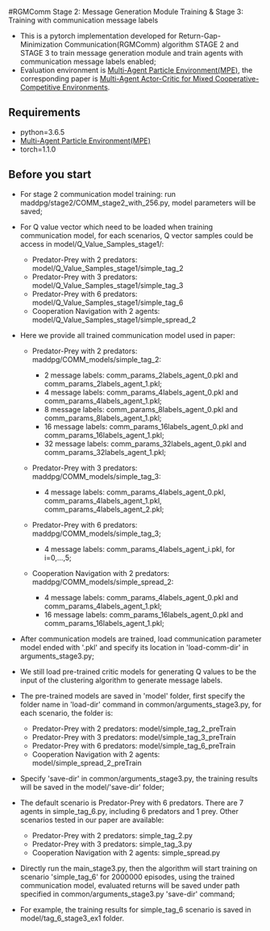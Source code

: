 #RGMComm Stage 2: Message Generation Module Training & Stage 3: Training with communication message labels

+ This is a pytorch implementation developed for Return-Gap-Minimization Communication(RGMComm) algorithm STAGE 2 and STAGE 3 to train message generation module and train agents with communication message labels enabled; 
+ Evaluation environment is [Multi-Agent Particle Environment(MPE)](https://github.com/openai/multiagent-particle-envs), the corresponding paper is [Multi-Agent Actor-Critic for Mixed Cooperative-Competitive Environments](https://arxiv.org/abs/1706.02275).

## Requirements

- python=3.6.5
- [Multi-Agent Particle Environment(MPE)](https://github.com/openai/multiagent-particle-envs)
- torch=1.1.0

## Before you start
+ For stage 2 communication model training: run maddpg/stage2/COMM_stage2_with_256.py, model parameters will be saved;
+ For Q value vector which need to be loaded when training communication model, for each scenarios, Q vector samples could be access in model/Q_Value_Samples_stage1/:
  + Predator-Prey with 2 predators: model/Q_Value_Samples_stage1/simple_tag_2
  + Predator-Prey with 3 predators: model/Q_Value_Samples_stage1/simple_tag_3
  + Predator-Prey with 6 predators: model/Q_Value_Samples_stage1/simple_tag_6
  + Cooperation Navigation with 2 agents: model/Q_Value_Samples_stage1/simple_spread_2
+ Here we provide all trained communication model used in paper:
  + Predator-Prey with 2 predators: maddpg/COMM_models/simple_tag_2:
    + 2 message labels: comm_params_2labels_agent_0.pkl and comm_params_2labels_agent_1.pkl;
    + 4 message labels: comm_params_4labels_agent_0.pkl and comm_params_4labels_agent_1.pkl;
    + 8 message labels: comm_params_8labels_agent_0.pkl and comm_params_8labels_agent_1.pkl;
    + 16 message labels: comm_params_16labels_agent_0.pkl and comm_params_16labels_agent_1.pkl;
    + 32 message labels: comm_params_32labels_agent_0.pkl and comm_params_32labels_agent_1.pkl;

  + Predator-Prey with 3 predators: maddpg/COMM_models/simple_tag_3:
    + 4 message labels: comm_params_4labels_agent_0.pkl, comm_params_4labels_agent_1.pkl, comm_params_4labels_agent_2.pkl;

  + Predator-Prey with 6 predators: maddpg/COMM_models/simple_tag_3;
    + 4 message labels: comm_params_4labels_agent_i.pkl, for i=0,...,5;

  + Cooperation Navigation with 2 predators: maddpg/COMM_models/simple_spread_2:
    + 4 message labels: comm_params_4labels_agent_0.pkl and comm_params_4labels_agent_1.pkl;
    + 16 message labels: comm_params_16labels_agent_0.pkl and comm_params_16labels_agent_1.pkl;
+ After communication models are trained, load communication parameter model ended with '.pkl' and specify its location in 'load-comm-dir' in arguments_stage3.py;

+ We still load pre-trained critic models for generating Q values to be the input of the clustering algorithm to generate message labels. 
+ The pre-trained models are saved in 'model' folder, first specify the folder name in 'load-dir' command in common/arguments_stage3.py, for each scenario, the folder is:
  + Predator-Prey with 2 predators: model/simple_tag_2_preTrain
  + Predator-Prey with 3 predators: model/simple_tag_3_preTrain
  + Predator-Prey with 6 predators: model/simple_tag_6_preTrain
  + Cooperation Navigation with 2 agents: model/simple_spread_2_preTrain

+ Specify 'save-dir' in common/arguments_stage3.py, the training results will be saved in the model/'save-dir' folder;

+ The default scenario is Predator-Prey with 6 predators. There are 7 agents in simple_tag_6.py, including 6 predators and 1 prey. Other scenarios tested in our paper are available:
   + Predator-Prey with 2 predators: simple_tag_2.py
   + Predator-Prey with 3 predators: simple_tag_3.py
   + Cooperation Navigation with 2 agents: simple_spread.py

+ Directly run the main_stage3.py, then the algorithm will start training on scenario 'simple_tag_6' for 2000000 episodes, using the trained communication model, evaluated returns will be saved under path specified in common/arguments_stage3.py 'save-dir' command;
+ For example, the training results for simple_tag_6 scenario is saved in model/tag_6_stage3_ex1 folder.
